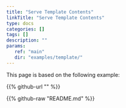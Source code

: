 ```yaml
---
title: "Serve Template Contents"
linkTitle: "Serve Template Contents"
type: docs
categories: []
tags: []
description: ""
params:
   ref: "main"
   dir: "examples/template/"
---
```


This page is based on the following example:

{{% github-url "" %}}

{{% github-raw "README.md" %}}
